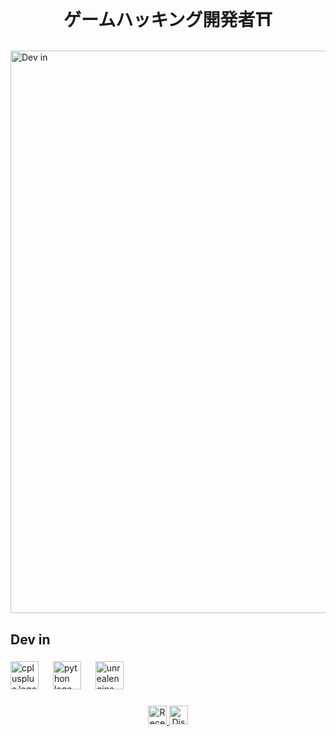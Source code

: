 <h1 align="center">ゲームハッキング開発者⛩️</h1>

###

<a href="https://discord.gg/JfFMRzZRvU" target="_blank"> 
    <img src="https://i.pinimg.com/originals/87/fe/e8/87fee894a415bd75f391225afc54c441.gif" alt="Dev in" width="900"> 
</a>

###

<h2 align="left">Dev in</h2>

###

<div align="left">
  <img src="https://cdn.jsdelivr.net/gh/devicons/devicon/icons/cplusplus/cplusplus-original.svg" height="45" alt="cplusplus logo"  />
  <img width="15" />
  <img src="https://cdn.jsdelivr.net/gh/devicons/devicon/icons/python/python-original.svg" height="45" alt="python logo"  />
  <img width="15" />
  <img src="https://cdn.jsdelivr.net/gh/devicons/devicon/icons/unrealengine/unrealengine-original.svg" height="45" alt="unrealengine logo"  />
</div>

###

 <div align="center">
    <a href="https://open.spotify.com/intl-pt/track/7sZcqWau8YS5M2q2lX0zJt?si=410e02f54c8240d3" target="_blank">
      <img alt="Recent played Music" src="https://upload.wikimedia.org/wikipedia/commons/thumb/8/84/Spotify_icon.svg/1982px-Spotify_icon.svg.png" height="30">
    </a>
    <a href="https://discord.com/users/1114426028924866642" target="_blank">
      <img alt="Discord Profile" src="https://www.svgrepo.com/show/353655/discord-icon.svg" height="30">
    </a>
  </div>

###
